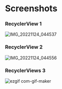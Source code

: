 # Screenshots
### RecyclerView 1
![IMG_20221124_044537](https://user-images.githubusercontent.com/98197909/203659007-78b18b3f-6cd2-4321-a395-d7ef96bdeb6c.jpg)
### RecyclerView 2
![IMG_20221124_044556](https://user-images.githubusercontent.com/98197909/203659084-ed862368-a4ae-4c06-bfd2-62cf1c1fabd3.jpg)
### RecyclerViews 3 
![ezgif com-gif-maker](https://user-images.githubusercontent.com/98197909/203659782-b7d215c3-c99b-4dc4-9fa1-bd6cb2c3736e.gif)
